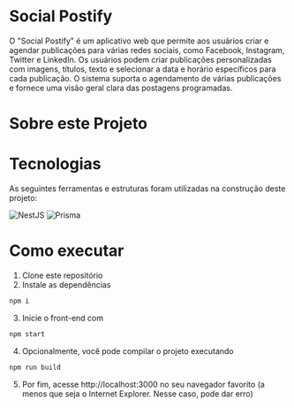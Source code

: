 # Social Postify

O "Social Postify" é um aplicativo web que permite aos usuários criar e agendar publicações para várias redes sociais, como Facebook, Instagram, Twitter e LinkedIn. Os usuários podem criar publicações personalizadas com imagens, títulos, texto e selecionar a data e horário específicos para cada publicação. O sistema suporta o agendamento de várias publicações e fornece uma visão geral clara das postagens programadas.

# Sobre este Projeto

# Tecnologias

As seguintes ferramentas e estruturas foram utilizadas na construção deste projeto:

![NestJS](https://img.shields.io/badge/nestjs-%23E0234E.svg?style=for-the-badge&logo=nestjs&logoColor=white)
![Prisma](https://img.shields.io/badge/Prisma-3982CE?style=for-the-badge&logo=Prisma&logoColor=white)

# Como executar

1. Clone este repositório
2. Instale as dependências
```bash
npm i
```
3. Inicie o front-end com
```bash
npm start
```
4. Opcionalmente, você pode compilar o projeto executando
```bash
npm run build
```
5. Por fim, acesse http://localhost:3000 no seu navegador favorito (a menos que seja o Internet Explorer. Nesse caso, pode dar erro)

